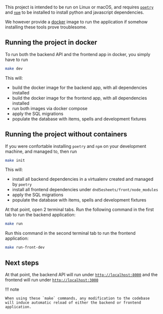 This project is intended to be run on Linux or macOS, and requires [`poetry`](https://python-poetry.org/docs/#installing-with-the-official-installer) and [`npm`](https://docs.npmjs.com/downloading-and-installing-node-js-and-npm) to be installed to install python and javascript dependencies.

We however provide a [docker](https://docs.docker.com/desktop/) image to run the application if somehow installing these tools prove troublesome.

## Running the project in docker

To run both the backend API and the frontend app in docker, you simply have to run

```bash
make dev
```

This will:

- build the docker image for the backend app, with all dependencies installed
- build the docker image for the frontend app, with all dependencies installed
- run both images via docker compose
- apply the SQL migrations
- populate the database with items, spells and development fixtures

## Running the project without containers

If you were confortable installing `poetry` and `npm` on your development machine, and managed to, then run

```bash
make init
```

This will:

- install all backend dependencies in a virtualenv created and managed by `poetry`
- install all frontend dependencies under `dnd5esheets/front/node_modules`
- apply the SQL migrations
- populate the database with items, spells and development fixtures

At that point, open 2 terminal tabs. Run the following command in the first tab to run the backend application:

```bash
make run
```

Run this command in the second terminal tab to run the frontend application:

```bash
make run-front-dev
```

## Next steps

At that point, the backend API will run under [`http://localhost:8000`](http://localhost:8000) and the frontend will run under [`http://localhost:3000`](http://localhost:3000)

!!! note

    When using these `make` commands, any modification to the codebase will induce automatic reload of either the backend or frontend application.
